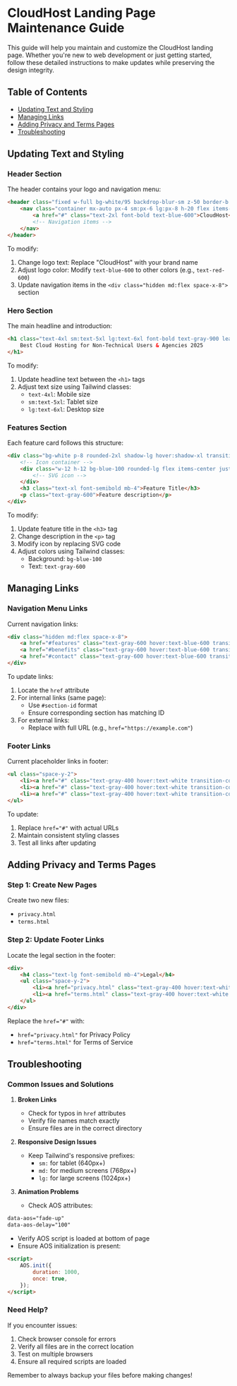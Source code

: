 # CloudHost Landing Page Maintenance Guide

This guide will help you maintain and customize the CloudHost landing page. Whether you're new to web development or just getting started, follow these detailed instructions to make updates while preserving the design integrity.

## Table of Contents
- [Updating Text and Styling](#updating-text-and-styling)
- [Managing Links](#managing-links)
- [Adding Privacy and Terms Pages](#adding-privacy-and-terms-pages)
- [Troubleshooting](#troubleshooting)

## Updating Text and Styling

### Header Section
The header contains your logo and navigation menu:

```html
<header class="fixed w-full bg-white/95 backdrop-blur-sm z-50 border-b border-gray-100">
    <nav class="container mx-auto px-4 sm:px-6 lg:px-8 h-20 flex items-center justify-between">
        <a href="#" class="text-2xl font-bold text-blue-600">CloudHost</a>
        <!-- Navigation items -->
    </nav>
</header>
```

To modify:
1. Change logo text: Replace "CloudHost" with your brand name
2. Adjust logo color: Modify `text-blue-600` to other colors (e.g., `text-red-600`)
3. Update navigation items in the `<div class="hidden md:flex space-x-8">` section

### Hero Section
The main headline and introduction:

```html
<h1 class="text-4xl sm:text-5xl lg:text-6xl font-bold text-gray-900 leading-tight mb-6">
    Best Cloud Hosting for Non-Technical Users & Agencies 2025
</h1>
```

To modify:
1. Update headline text between the `<h1>` tags
2. Adjust text size using Tailwind classes:
   - `text-4xl`: Mobile size
   - `sm:text-5xl`: Tablet size
   - `lg:text-6xl`: Desktop size

### Features Section
Each feature card follows this structure:

```html
<div class="bg-white p-8 rounded-2xl shadow-lg hover:shadow-xl transition-shadow duration-300">
    <!-- Icon container -->
    <div class="w-12 h-12 bg-blue-100 rounded-lg flex items-center justify-center mb-6">
        <!-- SVG icon -->
    </div>
    <h3 class="text-xl font-semibold mb-4">Feature Title</h3>
    <p class="text-gray-600">Feature description</p>
</div>
```

To modify:
1. Update feature title in the `<h3>` tag
2. Change description in the `<p>` tag
3. Modify icon by replacing SVG code
4. Adjust colors using Tailwind classes:
   - Background: `bg-blue-100`
   - Text: `text-gray-600`

## Managing Links

### Navigation Menu Links
Current navigation links:

```html
<div class="hidden md:flex space-x-8">
    <a href="#features" class="text-gray-600 hover:text-blue-600 transition-colors duration-300">Features</a>
    <a href="#benefits" class="text-gray-600 hover:text-blue-600 transition-colors duration-300">Benefits</a>
    <a href="#contact" class="text-gray-600 hover:text-blue-600 transition-colors duration-300">Contact</a>
</div>
```

To update links:
1. Locate the `href` attribute
2. For internal links (same page):
   - Use `#section-id` format
   - Ensure corresponding section has matching ID
3. For external links:
   - Replace with full URL (e.g., `href="https://example.com"`)

### Footer Links
Current placeholder links in footer:

```html
<ul class="space-y-2">
    <li><a href="#" class="text-gray-400 hover:text-white transition-colors duration-300">About Us</a></li>
    <li><a href="#" class="text-gray-400 hover:text-white transition-colors duration-300">Blog</a></li>
    <li><a href="#" class="text-gray-400 hover:text-white transition-colors duration-300">Careers</a></li>
</ul>
```

To update:
1. Replace `href="#"` with actual URLs
2. Maintain consistent styling classes
3. Test all links after updating

## Adding Privacy and Terms Pages

### Step 1: Create New Pages
Create two new files:
- `privacy.html`
- `terms.html`

### Step 2: Update Footer Links
Locate the legal section in the footer:

```html
<div>
    <h4 class="text-lg font-semibold mb-4">Legal</h4>
    <ul class="space-y-2">
        <li><a href="privacy.html" class="text-gray-400 hover:text-white transition-colors duration-300">Privacy Policy</a></li>
        <li><a href="terms.html" class="text-gray-400 hover:text-white transition-colors duration-300">Terms of Service</a></li>
    </ul>
</div>
```

Replace the `href="#"` with:
- `href="privacy.html"` for Privacy Policy
- `href="terms.html"` for Terms of Service

## Troubleshooting

### Common Issues and Solutions

1. **Broken Links**
   - Check for typos in `href` attributes
   - Verify file names match exactly
   - Ensure files are in the correct directory

2. **Responsive Design Issues**
   - Keep Tailwind's responsive prefixes:
     - `sm:` for tablet (640px+)
     - `md:` for medium screens (768px+)
     - `lg:` for large screens (1024px+)

3. **Animation Problems**
   - Check AOS attributes:
```html
data-aos="fade-up"
data-aos-delay="100"
```
   - Verify AOS script is loaded at bottom of page
   - Ensure AOS initialization is present:
```html
<script>
    AOS.init({
        duration: 1000,
        once: true,
    });
</script>
```

### Need Help?
If you encounter issues:
1. Check browser console for errors
2. Verify all files are in the correct location
3. Test on multiple browsers
4. Ensure all required scripts are loaded

Remember to always backup your files before making changes!